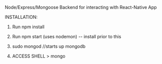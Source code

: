 Node/Express/Mongoose Backend for interacting with React-Native App

INSTALLATION:

1. Run npm install

2. Run npm start (uses nodemon) -- install prior to this

3. sudo mongod //starts up mongodb

4. ACCESS SHELL > mongo
